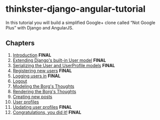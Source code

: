 # thinkster-django-angular-tutorial
In this tutorial you will build a simplified Google+ clone called “Not Google Plus” with Django and AngularJS.

## Chapters

 1.  [Introduction](chapter00.md) **FINAL**
 2.  [Extending Django's built-in User model](chapter01.md) **FINAL**
 3.  [Serializing the User and UserProfile models](chapter02.md) **FINAL**
 4.  [Registering new users](chapter03.md) **FINAL**
 5.  [Logging users in](chapter04.md) **FINAL**
 6.  [Logout](chapter05.md)
 7.  [Modeling the Borg's Thoughts](chapter06.md)
 8.  [Rendering the Borg's Thoughts](chapter07.md)
 9.  [Creating new posts](chapter08.md)
 10. [User profiles](chapter09.md)
 11. [Updating user profiles](chapter10.md) **FINAL**
 12. [Congratulations, you did it!](chapter11.md) **FINAL**

